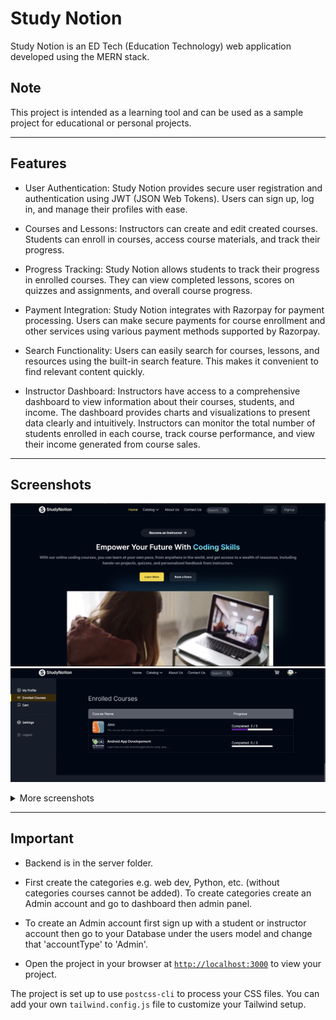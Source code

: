 # Study Notion

Study Notion is an ED Tech (Education Technology) web application developed using the MERN stack.

## Note

This project is intended as a learning tool and can be used as a sample project for educational or personal projects.


***
## Features

* User Authentication: Study Notion provides secure user registration and authentication using JWT (JSON Web Tokens). Users can sign up, log in, and manage their 
  profiles with ease.
  
* Courses and Lessons: Instructors can create and edit created courses. Students can enroll in courses, access course materials, and track their progress.
* Progress Tracking: Study Notion allows students to track their progress in enrolled courses. They can view completed lessons, scores on quizzes and 
  assignments, and overall course progress.
  
* Payment Integration: Study Notion integrates with Razorpay for payment processing. Users can make secure payments for course enrollment and other services 
  using various payment methods supported by Razorpay.
  
* Search Functionality: Users can easily search for courses, lessons, and resources using the built-in search feature. This makes it convenient to find relevant 
  content quickly.
  
* Instructor Dashboard: Instructors have access to a comprehensive dashboard to view information about their courses, students, and income. The 
 dashboard provides charts and visualizations to present data clearly and intuitively. Instructors can monitor the total number of students enrolled in 
 each course, track course performance, and view their income generated from course sales.

  
***
## Screenshots
![Screenshot 2023-07-25 210844](https://github.com/SanskarSinghRajput/SanskarSinghRajput/blob/main/StudyNotion/Screenshot1.png)
![Screenshot 2023-07-25 211309](https://github.com/SanskarSinghRajput/SanskarSinghRajput/blob/main/StudyNotion/Screenshot3.png)
<details>
  <summary>More screenshots</summary>
  
![Screenshot 2023-07-25 211451](https://github.com/SanskarSinghRajput/SanskarSinghRajput/blob/main/StudyNotion/Screenshot2.png)
![image](https://github.com/SanskarSinghRajput/SanskarSinghRajput/blob/main/StudyNotion/Screenshot4.png)
</details>

***

## Important
* Backend is  in the server folder.
* First create the categories e.g. web dev, Python, etc. (without categories courses cannot be added). To create categories create an Admin account and go to dashboard then admin panel.
* To create an Admin account first sign up with a student or instructor account then go to your Database under the users model and change that 'accountType' to 'Admin'.

* Open the project in your browser at [`http://localhost:3000`](http://localhost:3000) to view your project.

The project is set up to use `postcss-cli` to process your CSS files. You can add your own `tailwind.config.js` file to customize your Tailwind setup.
